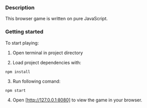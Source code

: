 ### Description

This browser game is written on pure JavaScript.

### Getting started

To start playing:

1. Open terminal in project directory

2. Load project dependencies with:

`npm install`

3. Run following comand: 

`npm start`

4. Open [http://127.0.0.1:8080] to view the game in your browser.
